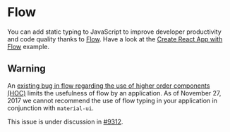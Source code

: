 # Flow

You can add static typing to JavaScript to improve developer productivity and code quality thanks to [Flow](https://github.com/facebook/flow).
Have a look at the [Create React App with Flow](https://github.com/mui-org/material-ui/tree/v1-beta/examples/create-react-app-with-flow) example.

## Warning 
An [existing bug in flow regarding the use of higher order components (HOC)](https://github.com/facebook/flow/issues/5382) 
limits the usefulness of flow by an application.  As of November 27, 2017 we cannot recommend the use of flow 
typing in your application in conjunction with `material-ui`.  

This issue is under discussion in [#9312](https://github.com/mui-org/material-ui/issues/9312).
